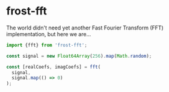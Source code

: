 # frost-fft
The world didn't need yet another Fast Fourier Transform (FFT) implementation, but here we are...

```typescript
import {fft} from 'frost-fft';

const signal = new Float64Array(256).map(Math.random);

const [realCoefs, imagCoefs] = fft(
  signal,
  signal.map(() => 0)
);
```
